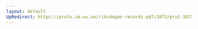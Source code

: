 ```yaml
---
layout: default
UpRedirect: https://pruto.im.uu.se/riksdagen-records-pdf/1873/prot-1873--ak--524/prot-1873--ak--524_000.pdf
---
```

